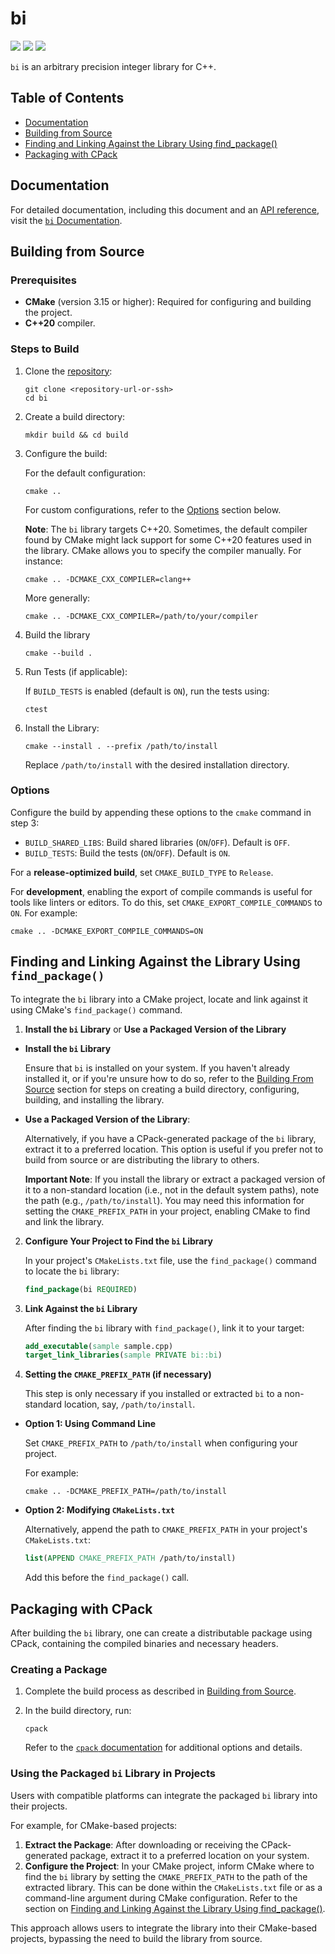 # bi
[![](https://github.com/OTheDev/bi/actions/workflows/multiplatform_test.yml/badge.svg)](https://github.com/OTheDev/bi/actions/workflows/multiplatform_test.yml)
[![](https://github.com/OTheDev/bi/actions/workflows/doc.yml/badge.svg)](https://github.com/OTheDev/bi/actions/workflows/doc.yml)
[![](https://github.com/OTheDev/bi/actions/workflows/static_analysis.yml/badge.svg)](https://github.com/OTheDev/bi/actions/workflows/static_analysis.yml)

`bi` is an arbitrary precision integer library for C++.

## Table of Contents

- [Documentation](#documentation)
- [Building from Source](#building-from-source)
- [Finding and Linking Against the Library Using find_package()](#finding-and-linking-against-the-library-using-find_package)
- [Packaging with CPack](#packaging-with-cpack)

## Documentation

For detailed documentation, including this document and an
[API reference](https://othedev.github.io/bi/classbi_1_1bi__t.html), visit
the [`bi` Documentation](https://OTheDev.github.io/bi/).

## Building from Source

### Prerequisites

- **CMake** (version 3.15 or higher): Required for configuring and building the
   project.
- **C++20** compiler.

### Steps to Build

1. Clone the [repository](https://github.com/othedev/bi):

   ```shell
   git clone <repository-url-or-ssh>
   cd bi
   ```

2. Create a build directory:

   ```shell
   mkdir build && cd build
   ```

3. Configure the build:

   For the default configuration:

   ```shell
   cmake ..
   ```

   For custom configurations, refer to the [Options](#options) section below.

   **Note**: The `bi` library targets C++20. Sometimes, the default compiler
   found by CMake might lack support for some C++20 features used in the
   library. CMake allows you to specify the compiler manually. For instance:

   ```shell
   cmake .. -DCMAKE_CXX_COMPILER=clang++
   ```

   More generally:

   ```shell
   cmake .. -DCMAKE_CXX_COMPILER=/path/to/your/compiler
   ```

4. Build the library

   ```shell
   cmake --build .
   ```

5. Run Tests (if applicable):

   If `BUILD_TESTS` is enabled (default is `ON`), run the tests using:

   ```shell
   ctest
   ```

6. Install the Library:

   ```shell
   cmake --install . --prefix /path/to/install
   ```

   Replace `/path/to/install` with the desired installation directory.

### Options

Configure the build by appending these options to the `cmake` command in step 3:

- `BUILD_SHARED_LIBS`: Build shared libraries (`ON`/`OFF`). Default is `OFF`.
- `BUILD_TESTS`: Build the tests (`ON`/`OFF`). Default is `ON`.

For a **release-optimized build**, set `CMAKE_BUILD_TYPE` to `Release`.

For **development**, enabling the export of compile commands is useful for
tools like linters or editors. To do this, set
`CMAKE_EXPORT_COMPILE_COMMANDS` to `ON`. For example:

```shell
cmake .. -DCMAKE_EXPORT_COMPILE_COMMANDS=ON
```

## Finding and Linking Against the Library Using `find_package()`

To integrate the `bi` library into a CMake project, locate and link against it
using CMake's `find_package()` command.

1. **Install the `bi` Library** or **Use a Packaged Version of the Library**

- **Install the `bi` Library**

   Ensure that `bi` is installed on your system. If you haven't already installed
   it, or if you're unsure how to do so, refer to the
   [Building From Source](#building-from-source) section for steps on
   creating a build directory, configuring, building, and installing the
   library.

- **Use a Packaged Version of the Library**:

   Alternatively, if you have a CPack-generated package of the `bi` library,
   extract it to a preferred location. This option is useful if you
   prefer not to build from source or are distributing the library to
   others.

   **Important Note**:
   If you install the library or extract a packaged version
   of it to a non-standard location (i.e., not in the default
   system paths), note the path (e.g., `/path/to/install`). You
   may need this information for setting the `CMAKE_PREFIX_PATH` in your project,
   enabling CMake to find and link the library.

2. **Configure Your Project to Find the `bi` Library**

   In your project's `CMakeLists.txt` file, use the `find_package()` command to locate
   the `bi` library:

   ```cmake
   find_package(bi REQUIRED)
   ```

3. **Link Against the `bi` Library**

   After finding the `bi` library with `find_package()`, link it to your target:

   ```cmake
   add_executable(sample sample.cpp)
   target_link_libraries(sample PRIVATE bi::bi)
   ```

4. **Setting the `CMAKE_PREFIX_PATH` (if necessary)**

   This step is only necessary if you installed or extracted `bi` to a
   non-standard location, say, `/path/to/install`.

- **Option 1: Using Command Line**

   Set `CMAKE_PREFIX_PATH` to `/path/to/install` when configuring your project.

   For example:

   ```shell
   cmake .. -DCMAKE_PREFIX_PATH=/path/to/install
   ```

- **Option 2: Modifying `CMakeLists.txt`**

   Alternatively, append the path to `CMAKE_PREFIX_PATH` in your project's
   `CMakeLists.txt`:

   ```cmake
   list(APPEND CMAKE_PREFIX_PATH /path/to/install)
   ```

   Add this before the `find_package()` call.

## Packaging with CPack

After building the `bi` library, one can create a distributable package using
CPack, containing the compiled binaries and necessary headers.

### Creating a Package

1. Complete the build process as described in [Building from Source](#building-from-source).
2. In the build directory, run:

   ```
   cpack
   ```

   Refer to the [`cpack` documentation](https://cmake.org/cmake/help/latest/manual/cpack.1.html#manual:cpack(1))
   for additional options and details.

### Using the Packaged `bi` Library in Projects

Users with compatible platforms can integrate the packaged `bi` library into
their projects.

For example, for CMake-based projects:

1. **Extract the Package**: After downloading or receiving the CPack-generated
   package, extract it to a preferred location on your system.
2. **Configure the Project**: In your CMake project, inform CMake where to find
   the `bi` library by setting the `CMAKE_PREFIX_PATH` to the path of the
   extracted library. This can be done within the `CMakeLists.txt` file or as a
   command-line argument during CMake configuration. Refer to the section on
   [Finding and Linking Against the Library Using find_package()](#finding-and-linking-against-the-library-using-find_package).

This approach allows users to integrate the library into their CMake-based
projects, bypassing the need to build the library from source.
